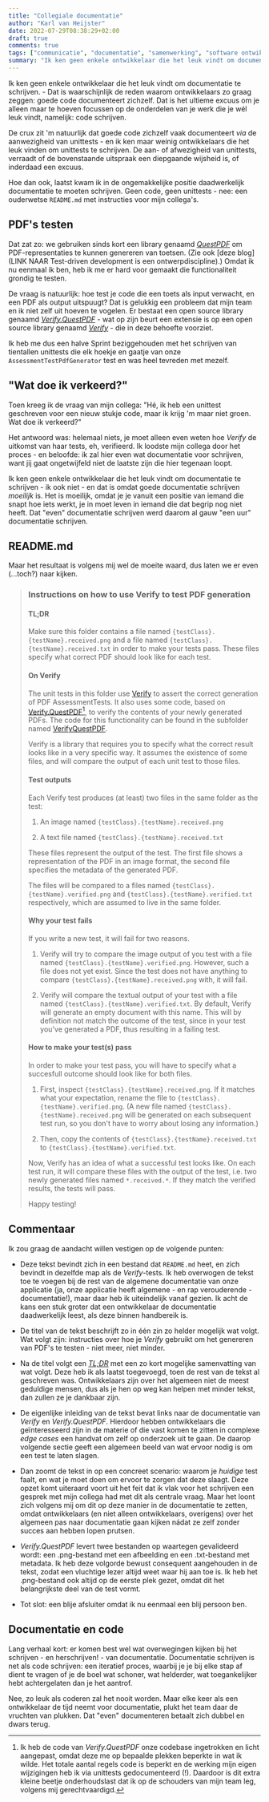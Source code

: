 ```yaml
---
title: "Collegiale documentatie"
author: "Karl van Heijster"
date: 2022-07-29T08:38:29+02:00
draft: true
comments: true
tags: ["communicatie", "documentatie", "samenwerking", "software ontwikkelen", "testen"]
summary: "Ik ken geen enkele ontwikkelaar die het leuk vindt om documentatie te schrijven - ik ook niet - en dat is omdat goede documentatie schrijven *moeilijk* is. Het is moeilijk, omdat je je vanuit een positie van iemand die snapt hoe iets werkt, je in moet leven in iemand die dat begrip nog niet heeft. Mijn belofte \"even\" documentatie te schrijven werd daarom al gauw \"een uur\" documentatie schrijven. Maar het resultaat is volgens mij wel de moeite waard, dus laten we er even (...toch?) naar kijken."
---
```


Ik ken geen enkele ontwikkelaar die het leuk vindt om documentatie te schrijven. - Dat is waarschijnlijk de reden waarom ontwikkelaars zo graag zeggen: goede code documenteert zichzelf. Dat is het ultieme excuus om je alleen maar te hoeven focussen op de onderdelen van je werk die je wél leuk vindt, namelijk: code schrijven.


De crux zit 'm natuurlijk dat goede code zichzelf vaak documenteert *via* de aanwezigheid van unittests - en ik ken maar weinig ontwikkelaars die het leuk vinden om unittests te schrijven. De aan- of afwezigheid van unittests, verraadt of de bovenstaande uitspraak een diepgaande wijsheid is, of inderdaad een excuus.


Hoe dan ook, laatst kwam ik in de ongemakkelijke positie daadwerkelijk documentatie te moeten schrijven. Geen code, geen unittests - nee: een ouderwetse `README.md` met instructies voor mijn collega's.


## PDF's testen


Dat zat zo: we gebruiken sinds kort een library genaamd [*QuestPDF*](https://www.questpdf.com/) om PDF-representaties te kunnen genereren van toetsen. (Zie ook [deze blog] (LINK NAAR Test-driven development is een ontwerpdiscipline).) Omdat ik nu eenmaal ik ben, heb ik me er hard voor gemaakt die functionaliteit grondig te testen.


De vraag is natuurlijk: hoe test je code die een toets als input verwacht, en een PDF als output uitspuugt? Dat is gelukkig een probleem dat mijn team en ik niet zelf uit hoeven te vogelen. Er bestaat een open source library genaamd [*Verify.QuestPDF*](https://github.com/VerifyTests/Verify.QuestPDF) - wat op zijn beurt een extensie is op een open source library genaamd [*Verify*](https://github.com/VerifyTests/Verify) - die in deze behoefte voorziet.


Ik heb me dus een halve Sprint beziggehouden met het schrijven van tientallen unittests die elk hoekje en gaatje van onze `AssessmentTestPdfGenerator` test en was heel tevreden met mezelf.


## "Wat doe ik verkeerd?"


Toen kreeg ik de vraag van mijn collega: "Hé, ik heb een unittest geschreven voor een nieuw stukje code, maar ik krijg 'm maar niet groen. Wat doe ik verkeerd?" 


Het antwoord was: helemaal niets, je moet alleen even weten hoe *Verify* de uitkomst van haar tests, eh, verifieerd. Ik loodste mijn collega door het proces - en beloofde: ik zal hier even wat documentatie voor schrijven, want jij gaat ongetwijfeld niet de laatste zijn die hier tegenaan loopt.


Ik ken geen enkele ontwikkelaar die het leuk vindt om documentatie te schrijven - ik ook niet - en dat is omdat goede documentatie schrijven *moeilijk* is. Het is moeilijk, omdat je je vanuit een positie van iemand die snapt hoe iets werkt, je in moet leven in iemand die dat begrip nog niet heeft. Dat "even" documentatie schrijven werd daarom al gauw "een uur" documentatie schrijven. 


## README.md


Maar het resultaat is volgens mij wel de moeite waard, dus laten we er even (...toch?) naar kijken.


> ### Instructions on how to use Verify to test PDF generation
> 
> 
> #### TL;DR
> 
> 
> Make sure this folder contains a file named `{testClass}.{testName}.received.png` and a file named `{testClass}.{testName}.received.txt` in order to make your tests pass. These files specify what correct PDF should look like for each test.
> 
> 
> #### On Verify
> 
> 
> The unit tests in this folder use [Verify](https://github.com/VerifyTests/Verify) to assert the correct generation of PDF AssessmentTests. It also uses some code, based on [Verify.QuestPDF](https://github.com/VerifyTests/Verify.QuestPDF)[^1], to verify the contents of your newly generated PDFs. The code for this functionality can be found in the subfolder named [VerifyQuestPDF](/VerifyQuestPDF).
> 
> 
> Verify is a library that requires you to specify what the correct result looks like in a very specific way. It assumes the existence of some files, and will compare the output of each unit test to those files.
> 
> 
> #### Test outputs
> 
> 
> Each Verify test produces (at least) two files in the same folder as the test:
> 
> 
> 1. An image named `{testClass}.{testName}.received.png`
> 
> 2. A text file named `{testClass}.{testName}.received.txt`
> 
> 
> These files represent the output of the test. The first file shows a representation of the PDF in an image format, the second file specifies the metadata of the generated PDF.
> 
> 
> The files will be compared to a files named `{testClass}.{testName}.verified.png` and `{testClass}.{testName}.verified.txt` respectively, which are assumed to live in the same folder.
> 
> 
> #### Why your test fails
>
>  
> If you write a new test, it will fail for two reasons. 
> 
> 
> 1. Verify will try to compare the image output of you test with a file named `{testClass}.{testName}.verified.png`. However, such a file does not yet exist. Since the test does not have anything to compare `{testClass}.{testName}.received.png` with, it will fail. 
> 
> 2. Verify will compare the textual output of your test with a file named `{testClass}.{testName}.verified.txt`. By default, Verify will generate an empty document with this name. This will by definition not match the outcome of the test, since in your test you've generated a PDF, thus resulting in a failing test.
>  
> 
> #### How to make your test(s) pass
> 
> 
> In order to make your test pass, you will have to specify what a succesfull outcome should look like for both files.
> 
> 
> 1. First, inspect `{testClass}.{testName}.received.png`. If it matches what your expectation, rename the file to `{testClass}.{testName}.verified.png`. (A new file named `{testClass}.{testName}.received.png` will be generated on each subsequent test run, so you don't have to worry about losing any information.)
> 
> 2. Then, copy the contents of `{testClass}.{testName}.received.txt` to `{testClass}.{testName}.verified.txt`.
> 
> 
> Now, Verify has an idea of what a successful test looks like. On each test run, it will compare these files with the output of the test, i.e. two newly generated files named `*.received.*`. If they match the verified results, the tests will pass.
> 
> 
> Happy testing!


## Commentaar


Ik zou graag de aandacht willen vestigen op de volgende punten:


- Deze tekst bevindt zich in een bestand dat `README.md` heet, en zich bevindt in dezelfde map als de *Verify*-tests. Ik heb overwogen de tekst toe te voegen bij de rest van de algemene documentatie van onze applicatie (ja, onze applicatie heeft algemene - en rap verouderende - documentatie!), maar daar heb ik uiteindelijk vanaf gezien. Ik acht de kans een stuk groter dat een ontwikkelaar de documentatie daadwerkelijk leest, als deze binnen handbereik is.

- De titel van de tekst beschrijft zo in één zin zo helder mogelijk wat volgt. Wat volgt zijn: instructies over hoe je *Verify* gebruikt om het genereren van PDF's te testen - niet meer, niet minder.

- Na de titel volgt een [*TL;DR*](https://nl.wikipedia.org/wiki/TL;DR) met een zo kort mogelijke samenvatting van wat volgt. Deze heb ik als laatst toegevoegd, toen de rest van de tekst al geschreven was. Ontwikkelaars zijn over het algemeen niet de meest geduldige mensen, dus als je hen op weg kan helpen met minder tekst, dan zullen ze je dankbaar zijn.

- De eigenlijke inleiding van de tekst bevat links naar de documentatie van *Verify* en *Verify.QuestPDF*. Hierdoor hebben ontwikkelaars die geïnteresseerd zijn in de materie of die vast komen te zitten in complexe *edge cases* een handvat om zelf op onderzoek uit te gaan. De daarop volgende sectie geeft een algemeen beeld van wat ervoor nodig is om een test te laten slagen.

- Dan zoomt de tekst in op een concreet scenario: waarom je *huidige* test faalt, en wat je moet doen om ervoor te zorgen dat deze slaagt. Deze opzet komt uiteraard voort uit het feit dat ik vlak voor het schrijven een gesprek met mijn collega had met dit als centrale vraag. Maar het loont zich volgens mij om dit op deze manier in de documentatie te zetten, omdat ontwikkelaars (en niet alleen ontwikkelaars, overigens) over het algemeen pas naar documentatie gaan kijken nádat ze zelf zonder succes aan hebben lopen prutsen.

- *Verify.QuestPDF* levert twee bestanden op waartegen gevalideerd wordt: een .png-bestand met een afbeelding en een .txt-bestand met metadata. Ik heb deze volgorde bewust consequent aangehouden in de tekst, zodat een vluchtige lezer altijd weet waar hij aan toe is. Ik heb het .png-bestand ook altijd op de eerste plek gezet, omdat dit het belangrijkste deel van de test vormt.

- Tot slot: een blije afsluiter omdat ik nu eenmaal een blij persoon ben.


## Documentatie en code


Lang verhaal kort: er komen best wel wat overwegingen kijken bij het schrijven - en herschrijven! - van documentatie. Documentatie schrijven is net als code schrijven: een iteratief proces, waarbij je je bij elke stap af dient te vragen of je de boel wat schoner, wat helderder, wat toegankelijker hebt achtergelaten dan je het aantrof.


Nee, zo leuk als coderen zal het nooit worden. Maar elke keer als een ontwikkelaar de tijd neemt voor documentatie, plukt het team daar de vruchten van plukken. Dat "even" documenteren betaalt zich dubbel en dwars terug.


[^1]: Ik heb de code van *Verify.QuestPDF* onze codebase ingetrokken en licht aangepast, omdat deze me op bepaalde plekken beperkte in wat ik wilde. Het totale aantal regels code is beperkt en de werking mijn eigen wijzigingen heb ik via unittests gedocumenteerd (!). Daardoor is dit extra kleine beetje onderhoudslast dat ik op de schouders van mijn team leg, volgens mij gerechtvaardigd. 
